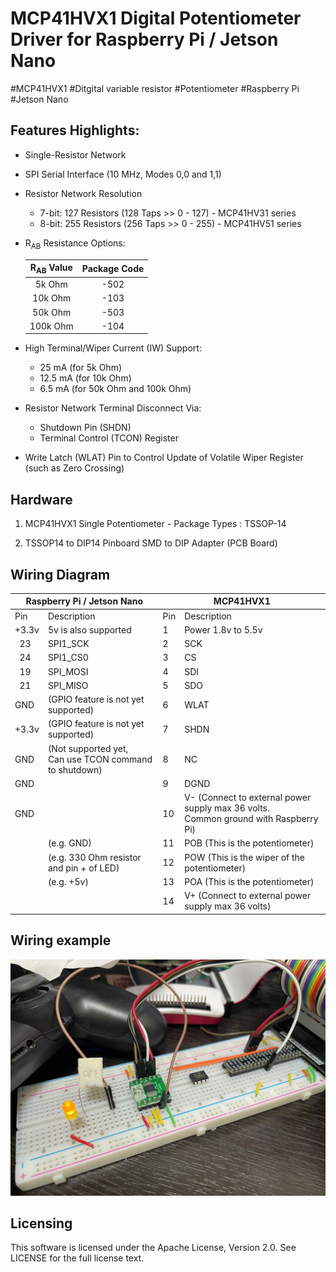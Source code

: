 # MCP41HVX1 Digital Potentiometer Driver for Raspberry Pi / Jetson Nano
#MCP41HVX1 #Ditgital variable resistor #Potentiometer #Raspberry Pi #Jetson Nano

## Features Highlights:

- Single-Resistor Network
- SPI Serial Interface (10 MHz, Modes 0,0 and 1,1)
- Resistor Network Resolution
  - 7-bit: 127 Resistors (128 Taps >> 0 - 127) - MCP41HV31 series 
  - 8-bit: 255 Resistors (256 Taps >> 0 - 255) - MCP41HV51 series
- R<sub>AB</sub> Resistance Options:

    |R<sub>AB</sub> Value|Package Code|
    |:---:|:---:|
    |5k Ohm| -502|
    |10k Ohm|-103|
    |50k Ohm|-503|
    |100k Ohm|-104|
- High Terminal/Wiper Current (IW) Support:
  - 25 mA (for 5k Ohm)
  - 12.5 mA (for 10k Ohm)
  - 6.5 mA (for 50k Ohm and 100k Ohm)
- Resistor Network Terminal Disconnect Via:
  - Shutdown Pin (SHDN)
  - Terminal Control (TCON) Register
- Write Latch (WLAT) Pin to Control Update of Volatile Wiper Register (such as Zero Crossing)

## Hardware
1. MCP41HVX1 Single Potentiometer - Package Types : TSSOP-14

2. TSSOP14 to DIP14 Pinboard SMD to DIP Adapter (PCB Board)


## Wiring Diagram
<table>
<thead>
  <tr>
    <th colspan="2">Raspberry Pi / Jetson Nano</th>
    <th colspan="2">MCP41HVX1</th>
  </tr>
</thead>
<tbody>
  <tr>
    <td>Pin</td>
    <td>Description</td>
    <td>Pin</td>
    <td>Description</td>
  </tr>
  <tr>
    <td>+3.3v</td>
    <td>5v is also supported</td>
    <td>1</td>
    <td>Power 1.8v to 5.5v<br></td>
  </tr>
  <tr>
    <td>&nbsp;&nbsp;23</td>
    <td>SPI1_SCK</td>
    <td>2</td>
    <td>SCK</td>
  </tr>
  <tr>
    <td>&nbsp;&nbsp;24</td>
    <td>SPI1_CS0</td>
    <td>3</td>
    <td>CS</td>
  </tr>
  <tr>
    <td>&nbsp;&nbsp;19</td>
    <td>SPI_MOSI</td>
    <td>4</td>
    <td>SDI</td>
  </tr>
  <tr>
    <td>&nbsp;&nbsp;21</td>
    <td>SPI_MISO</td>
    <td>5</td>
    <td>SDO</td>
  </tr>
  <tr>
    <td>GND</td>
    <td>(GPIO feature is not yet supported)</td>
    <td>6</td>
    <td>WLAT</td>
  </tr>
  <tr>
    <td>+3.3v</td>
    <td>(GPIO feature is not yet supported)</td>
    <td>7</td>
    <td>SHDN</td>
  </tr>
  <tr>
    <td>GND</td>
    <td>(Not supported yet,<br>Can use TCON command to shutdown)</td>
    <td>8</td>
    <td>NC</td>
  </tr>
  <tr>
    <td>GND</td>
    <td></td>
    <td>9</td>
    <td>DGND</td>
  </tr>
  <tr>
    <td>GND</td>
    <td></td>
    <td>10</td>
    <td>V-    (Connect to external power supply max 36 volts. <br>Common ground with Raspberry Pi)</td>
  </tr>
  <tr>
    <td></td>
    <td>(e.g. GND)</td>
    <td>11</td>
    <td>POB   (This is the potentiometer)</td>
  </tr>
  <tr>
    <td></td>
    <td>(e.g. 330 Ohm resistor and pin + of LED)</td>
    <td>12</td>
    <td>POW   (This is the wiper of the potentiometer)</td>
  </tr>
  <tr>
    <td></td>
    <td>(e.g. +5v)</td>
    <td>13</td>
    <td>POA   (This is the potentiometer)</td>
  </tr>
  <tr>
    <td></td>
    <td></td>
    <td>14</td>
    <td>V+    (Connect to external power supply max 36 volts)</td>
  </tr>
</tbody>
</table>

## Wiring example
![](reference/wiring_example.jpg)


## Licensing
This software is licensed under the Apache License, Version 2.0. See LICENSE for the full license text.